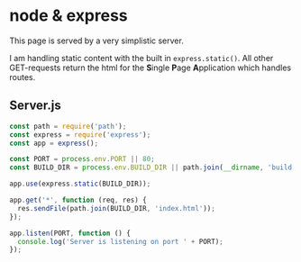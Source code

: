 # node & express
This page is served by a very simplistic server. 

I am handling static content with the built in `express.static()`. All other GET-requests return the html for the **S**ingle **P**age **A**pplication which handles routes. 

## Server.js
```js
const path = require('path');
const express = require('express');
const app = express();

const PORT = process.env.PORT || 80;
const BUILD_DIR = process.env.BUILD_DIR || path.join(__dirname, 'build');

app.use(express.static(BUILD_DIR));

app.get('*', function (req, res) {
  res.sendFile(path.join(BUILD_DIR, 'index.html'));
});

app.listen(PORT, function () {
  console.log('Server is listening on port ' + PORT);
});
```
